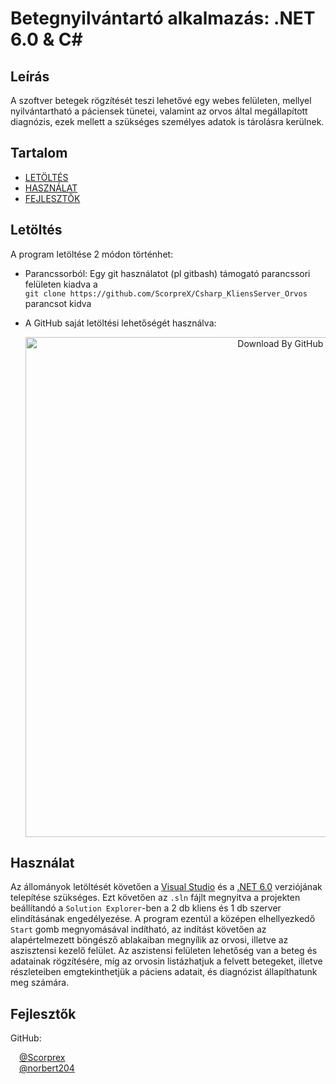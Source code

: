 # Betegnyilvántartó alkalmazás: .NET 6.0 & C#

## Leírás 
  
A szoftver betegek rögzítését teszi lehetővé egy webes felületen, mellyel nyilvántartható a páciensek tünetei, valamint az orvos által megállapított diagnózis, ezek mellett a szükséges személyes adatok is tárolásra kerülnek.


## Tartalom
* [LETÖLTÉS](#letöltés)
* [HASZNÁLAT](#használat)
* [FEJLESZTŐK](#fejlesztők)


## Letöltés

A program letöltése 2 módon történhet:
  * Parancssorból: Egy git használatot (pl gitbash) támogató parancssori felületen kiadva a  
  `git clone https://github.com/ScorpreX/Csharp_KliensServer_Orvos` parancsot kidva
  * A GitHub saját letöltési lehetőségét használva:
  
	<div align="center">
    		<img width="800" src="https://i.imgur.com/wY1ycVV.png" alt="Download By GitHub"/>
	</div>



## Használat 

 Az állományok letöltését követően a [Visual Studio](https://c2rsetup.officeapps.live.com/c2r/downloadVS.aspx?sku=community&channel=Release&version=VS2022&source=VSLandingPage&includeRecommended=true&cid=2030 "Download Visual Studio") és a [.NET 6.0](https://dotnet.microsoft.com/en-us/download "Download .NET 6.0") verziójának telepítése szükséges. Ezt követően az `.sln` fájlt megnyitva a projekten beállítandó a `Solution Explorer`-ben a 2 db kliens és 1 db szerver elindításának engedélyezése. A program ezentúl a középen elhellyezkedő `Start` gomb megnyomásával indítható, az indítást követően az alapértelmezett böngésző ablakaiban megnyílik az orvosi, illetve az aszisztensi kezelő felület.
 Az aszistensi felületen lehetőség van a beteg és adatainak rögzítésére, míg az orvosin listázhatjuk a felvett betegeket, illetve részleteiben emgtekinthetjük a páciens adatait, és diagnózist állapíthatunk meg számára.
 



## Fejlesztők

GitHub:

&emsp;[@Scorprex](https://api.github.com/users/scorprex)  
&emsp;[@norbert204](https://api.github.com/users/norbert204)

